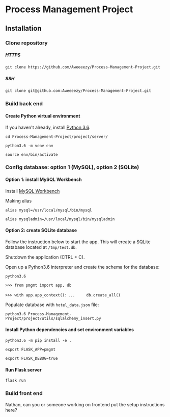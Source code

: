 Process Management Project
=========================

Installation
-------------------------

### Clone repository ###

##### HTTPS #####
`git clone https://github.com/Aweeeezy/Process-Management-Project.git`

##### SSH #####
`git clone git@github.com:Aweeeezy/Process-Management-Project.git`

### Build back end ###

#### Create Python virtual environment ####
If you haven't already, install [Python 3.6](https://www.python.org/downloads/).

`cd Process-Management-Project/project/server/`

`python3.6 -m venv env`

`source env/bin/activate`

### Config database: option 1 (MySQL), option 2 (SQLite) ###

#### Option 1: install MySQL Workbench ####
Install [MySQL Workbench](https://dev.mysql.com/downloads/workbench/)

Making alias

`alias mysql=/usr/local/mysql/bin/mysql`

`alias mysqladmin=/usr/local/mysql/bin/mysqladmin`

#### Option 2: create SQLite database ####
Follow the instruction below to start the app. This will create a SQLite
database located at `/tmp/test.db`.

Shutdown the application (CTRL + C).

Open up a Python3.6 interpreter and create the schema for the database:

`python3.6`

`>>> from pmgmt import app, db`

`>>> with app.app_context():`
`...     db.create_all()`

Populate database with `hotel_data.json` file:

`python3.6 Process-Management-Project/project/utils/sqlalchemy_insert.py`

#### Install Python dependencies and set environment variables ####
`python3.6 -m pip install -e .`

`export FLASK_APP=pmgmt`

`export FLASK_DEBUG=true`

#### Run Flask server ####
`flask run`

### Build front end ###
Nathan, can you or someone working on frontend put the setup instructions here?
